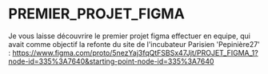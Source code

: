 # PREMIER_PROJET_FIGMA


Je vous laisse découvrire le premier projet figma effectuer en equipe, qui avait comme objectif la refonte du site de l'incubateur Parisien 'Pepinière27' :
https://www.figma.com/proto/5nezYaj3fqQtFSBSx47Jjt/PROJET_FIGMA_1?node-id=335%3A7640&starting-point-node-id=335%3A7640

